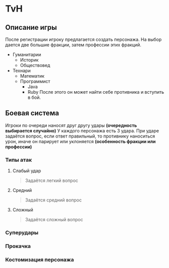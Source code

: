 # TvH

## Описание игры
После регистрации игроку предлагается создать персонажа. 
На выбор дается две большие фракции, затем профессии этих фракций.
- Гуманитарии
    * Историк
    * Обществовед 
- Технари
    * Математик
    * Программист
        * Java
        * Ruby
После этого он может найти себе противника и вступить в бой.

## Боевая система

Игроки по очереди наносят друг другу удары **(очередность выбирается случайно)** У каждого персонажа есть 3 удара. 
При ударе задаётся вопрос, если ответ правильный, то противнику наноситься урон, иначе он парирует или уклоняется **(особенность фракции или профессии)**
### Типы атак
 1. Слабый удар
    > Задаётся легкий вопрос
 2. Средний
    > Задаётся средний вопрос
 3. Сложный
    > Задаётся сложный вопрос 
### Суперудары
### Прокачка
### Костомизация персонажа
